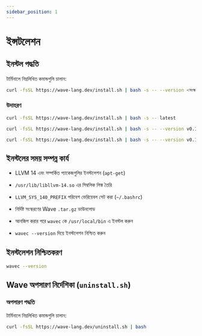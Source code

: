 ```yaml
---
sidebar_position: 1
---
```


# ইন্সটলেশন

## ইনস্টল পদ্ধতি

টার্মিনালে নিম্নলিখিত কমান্ডগুলি চালান:

```bash
curl -fsSL https://wave-lang.dev/install.sh | bash -s -- --version <সংস্করণ>
```

### উদাহরণ

```bash
curl -fsSL https://wave-lang.dev/install.sh | bash -s -- latest
```

```bash
curl -fsSL https://wave-lang.dev/install.sh | bash -s -- --version v0.1.3-pre-beta
```

```bash
curl -fsSL https://wave-lang.dev/install.sh | bash -s -- --version v0.1.3-pre-beta-nightly-2025-07-11
```

## ইনস্টলের সময় সম্পন্ন কার্য

- LLVM 14 এবং সম্পর্কিত প্যাকেজগুলির ইনস্টলেশন (`apt-get`)

- `/usr/lib/libllvm-14.so` এর সিম্বলিক লিঙ্ক তৈরি

- `LLVM_SYS_140_PREFIX` পরিবেশ ভেরিয়েবল সেট করা (`~/.bashrc`)

- নির্দিষ্ট সংস্করণের Wave `.tar.gz` ডাউনলোড

- আনজিপ করার পরে `wavec` কে `/usr/local/bin` এ ইনস্টল করুন

- `wavec --version` দিয়ে ইনস্টলেশন নিশ্চিত করুন

## ইনস্টলেশন নিশ্চিতকরণ

```bash
wavec --version
```

## Wave অপসারণ নির্দেশিকা (`uninstall.sh`)

### অপসারণ পদ্ধতি

টার্মিনালে নিম্নলিখিত কমান্ডগুলি চালান:

```bash
curl -fsSL https://wave-lang.dev/uninstall.sh | bash
```
